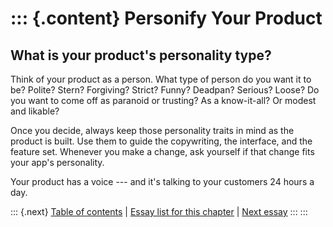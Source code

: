 ::: {.content}
Personify Your Product
======================

What is your product\'s personality type?
-----------------------------------------

Think of your product as a person. What type of person do you want it to
be? Polite? Stern? Forgiving? Strict? Funny? Deadpan? Serious? Loose? Do
you want to come off as paranoid or trusting? As a know-it-all? Or
modest and likable?

Once you decide, always keep those personality traits in mind as the
product is built. Use them to guide the copywriting, the interface, and
the feature set. Whenever you make a change, ask yourself if that change
fits your app\'s personality.

Your product has a voice --- and it\'s talking to your customers 24
hours a day.

::: {.next}
[Table of contents](toc.php) \| [Essay list for this
chapter](toc.php#ch11) \| [Next essay](ch12_Free_Samples.php)
:::
:::
